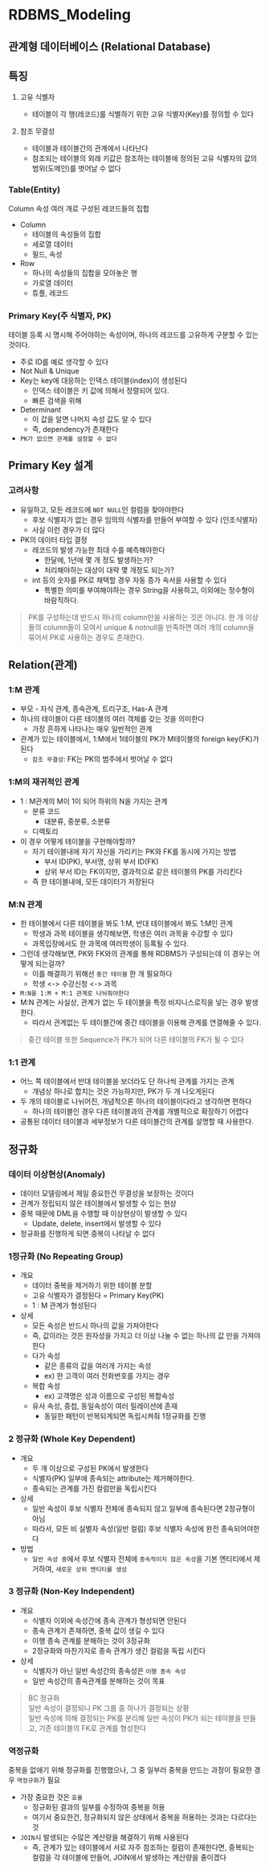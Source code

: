 # RDBMS_Modeling

## 관계형 데이터베이스 (Relational Database)

## 특징

1. 고유 식별자
   - 테이블이 각 행(레코드)를 식별하기 위한 고유 식별자(Key)를 정의할 수 있다

2. 참조 무결성
   - 테이블과 테이블간의 관계에서 나타난다
   - 참조되는 테이블의 외래 키값은 참조하는 테이블에 정의된 고유 식별자의 값의 범위(도메인)를 벗어날 수 없다

### Table(Entity)

Column 속성 여러 개로 구성된 레코드들의 집합
- Column
  - 테이블의 속성들의 집합 
  - 세로열 데이터
  - 필드, 속성
- Row
  - 하나의 속성들의 집합을 모아놓은 행 
  - 가로열 데이터
  - 튜플, 레코드

### Primary Key(주 식별자, PK)

테이블 등록 시 명시해 주어야하는 속성이며, 하나의 레코드를 고유하게 구분할 수 있는 것이다.

- 주로 ID를 예로 생각할 수 있다
- Not Null & Unique 
- Key는 key에 대응하는 인덱스 테이블(index)이 생성된다
  - 인덱스 테이블은 키 값에 의해서 정렬되어 있다.
  - 빠른 검색을 위해
- Determinant
  - 이 값을 알면 나머지 속성 값도 알 수 있다
  - 즉, dependency가 존재한다
- `PK가 없으면 관계를 설정할 수 없다`

## Primary Key 설계

### 고려사항

- 유일하고, 모든 레코드에 `NOT NULL`인 컬럼을 찾아야한다
  - 후보 식별자가 없는 경우 임의의 식별자를 만들어 부여할 수 있다 (인조식별자)
  - 사실 이런 경우가 더 많다
- PK의 데이터 타입 결정
  - 레코드의 발생 가능한 최대 수를 예측해야한다
    - 한달에, 1년에 몇 개 정도 발생하는가?
    - 처리해야하는 대상이 대략 몇 개정도 되는가?
  - int 등의 숫자를 PK로 채택할 경우 자동 증가 속서을 사용할 수 있다
    - 특별한 의미를 부여해야하는 경우 String을 사용하고, 이외에는 정수형이 바람직하다.

> PK를 구성하는데 반드시 하나의 column만을 사용하는 것은 아니다.
> 한 개 이상들의 column들이 모여서 unique & notnull을 만족하면 여러 개의 column을 묶어서 PK로 사용하는 경우도 존재한다.
  
## Relation(관계)

### 1:M 관계

- 부모 - 자식 관계, 종속관계, 트리구조, Has-A 관계
- 하나의 테이블이 다른 테이블의 여러 객체를 갖는 것을 의미한다
  - 가장 흔하게 나타나는 매우 일반적인 관계
- 관계가 있는 테이블에서, 1:M에서 1테이블의 PK가 M테이블의 foreign key(FK)가 된다
  - `참조 무결성`: FK는 PK의 범주에서 벗어날 수 없다

### 1:M의 재귀적인 관계

- 1 : M관계의 M이 1이 되어 하위의 N을 가지는 관계
  - 분류 코드
    - 대분류, 중분류, 소분류
  - 디렉토리
- 이 경우 어떻게 테이블을 구현해야할까?
  - 자기 테이블내에 자기 자신을 가리키는 PK와 FK를 동시에 가지는 방법
    - 부서 ID(PK), 부서명, 상위 부서 ID(FK)
    - 상위 부서 ID는 FK이지만, 결과적으로 같은 테이블의 PK를 가리킨다
  - 즉 한 테이블내에, 모든 데이터가 저장된다

### M:N 관계

- 한 테이블에서 다른 테이블을 봐도 1:M, 반대 테이블에서 봐도 1:M인 관계
  - 학생과 과목 테이블을 생각해보면, 학생은 여러 과목을 수강할 수 있다
  - 과목입장에서도 한 과목에 여러학생이 등록될 수 있다.
- 그런데 생각해보면, PK와 FK와의 관계를 통해 RDBMS가 구성되는데 이 경우는 어떻게 되는걸까?
  - 이를 해결하기 위해선 `중간 테이블` 한 개 필요하다
  - 학생 <-> 수강신청 <-> 과목
- `M:N을 1:M + M:1 관계로 나눠줘야한다`
- M:N 관계는 사실상, 관계가 없는 두 테이블을 특정 비지니스로직을 넣는 경우 발생한다.
  - 따라서 관계없는 두 테이블간에 중간 테이블을 이용해 관계를 연결해줄 수 있다.

> 중간 테이블 또한 Sequence가 PK가 되어 다른 테이블의 FK가 될 수 있다

### 1:1 관계

- 어느 쪽 테이블에서 반대 테이블을 보더라도 단 하나씩 관계를 가지는 관계
  - 개념상 하나로 합치는 것은 가능하지만, PK가 두 개 나오게된다
- 두 개의 테이블로 나뉘어진, 개념적으론 하나의 테이블이다라고 생각하면 편하다
  - 하나의 테이블인 경우 다른 테이블과의 관계를 개별적으로 확장하기 어렵다
- 공통된 데이터 테이블과 세부정보가 다른 테이블간의 관계를 설명할 때 사용한다.

## 정규화

### 데이터 이상현상(Anomaly)

- 데이터 모델링에서 제일 중요한건 무결성을 보장하는 것이다
- 관계가 정립되지 않은 테이블에서 발생할 수 있는 현상
- 중복 때문에 DML을 수행할 때 이상현상이 발생할 수 있다
  - Update, delete, insert에서 발생할 수 있다
- 정규화를 진행하게 되면 중복이 나타날 수 없다

### 1정규화 (No Repeating Group)

- 개요 
  - 데이터 중복을 제거하기 위한 테이블 분할 
  - 고유 식별자가 결정된다 = Primary Key(PK)
  - 1 : M 관계가 형성된다
- 상세
  - 모든 속성은 반드시 하나의 값을 가져야한다
  - 즉, 값이라는 것은 원자성을 가지고 더 이상 나눌 수 없는 하나의 값 만을 가져야한다
  - 다가 속성
    - 같은 종류의 값을 여러개 가지는 속성
    - ex) 한 고객이 여러 전화번호를 가지는 경우
  - 복합 속성
    - ex) 고객명은 성과 이름으로 구성된 복합속성
  - 유사 속성, 중첩, 동일속성이 여러 릴레이션에 존재
    - 동일한 패턴이 반복되게되면 독립시켜줘 1정규화를 진행

### 2 정규화 (Whole Key Dependent)

- 개요
  - 두 개 이상으로 구성된 PK에서 발생한다
  - 식별자(PK) 일부에 종속되는 attribute는 제거해야한다.
  - 종속되는 관계를 가진 컬럼만을 독립시킨다
- 상세
  - 일반 속성이 후보 식별자 전체에 종속되지 않고 일부에 종속된다면 2정규형이 아님
  - 따라서, 모든 비 실별자 속성(일반 컬럼) 후보 식별자 속성에 완전 종속되어야한다
- 방법
  - `일반 속성 중`에서 후보 식별자 전체에 `종속적이지 않은 속성`을 기본 엔티티에서 제거하여, `새로운 상위 엔티티를 생성`

### 3 정규화 (Non-Key Independent)

- 개요
  - 식별자 이외에 속성간에 종속 관계가 형성되면 안된다
  - 종속 관계가 존재하면, 중복 값이 생길 수 있다
  - 이행 종속 관계를 분해하는 것이 3정규화
  - 2정규화와 마찬가지로 종속 관계가 생긴 컬럼을 독립 시킨다
- 상세
  - 식별자가 아닌 일반 속성간의 종속성은 `이행 종속 속성`
  - 일반 속성간의 종속관계를 분해하는 것이 목표

> BC 정규화  
> 일반 속성이 결정되니 PK 그룹 중 하나가 결정되는 상황  
> 일반 속성에 의해 결정되는 PK를 분리해 일반 속성이 PK가 되는 테이블을 만들고, 기존 테이블의 FK로 관계를 형성한다 

### 역정규화

중복을 없애기 위해 정규화를 진행했으나, 그 중 일부러 중복을 만드는 과정이 필요한 경우 `역정규화`가 필요

- 가장 중요한 것은 `효율`
  - 정규화된 결과의 일부를 수정하여 중복을 허용
  - 여기서 중요한건, 정규화되지 않은 상태에서 중복을 허용하는 것과는 다르다는 것
- `JOIN`시 발생되는 수많은 계산량을 해결하기 위해 사용된다
  - 즉, 관계가 있는 테이블에서 서로 자주 참조하는 컬럼이 존재한다면, 중복되는 컬럼을 각 테이블에 만들어, JOIN에서 발생하는 계산량을 줄이겠다